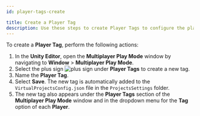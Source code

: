 ```yaml
---
id: player-tags-create

title: Create a Player Tag
description: Use these steps to create Player Tags to configure the player actions in Multiplayer Play Mode.
---
```


To create a **Player Tag**, perform the following actions: 

1. In the **Unity Editor**, open the **Multiplayer Play Mode** window by navigating to **Window** > **Multiplayer Play Mode**.
2. Select the plus sign ![plus sign](/img/add.png) under **Player Tags** to create a new tag.
3. Name the **Player Tag**.
4. Select **Save**. The new tag is automatically added to the `VirtualProjectsConfig.json` file in the `ProjectsSettings` folder.
5. The new tag also appears under the **Player Tags** section of the **Multiplayer Play Mode** window and in the dropdown menu for the **Tag** option of each **Player**.
